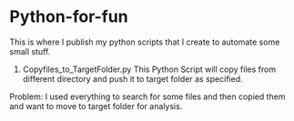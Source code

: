# Python-for-fun
This is where I publish my python scripts that I create to automate some small stuff. 

1. Copyfiles_to_TargetFolder.py
This Python Script will copy files from different directory and  push it to target folder as specified.

Problem: I used everything to search for some files and then copied them and want to move to target folder for analysis. 
